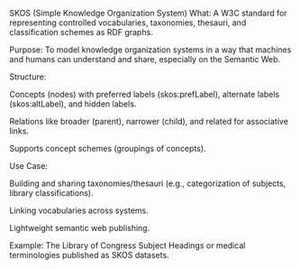 SKOS (Simple Knowledge Organization System)
What: A W3C standard for representing controlled vocabularies, taxonomies, thesauri, and classification schemes as RDF graphs.

Purpose: To model knowledge organization systems in a way that machines and humans can understand and share, especially on the Semantic Web.

Structure:

Concepts (nodes) with preferred labels (skos:prefLabel), alternate labels (skos:altLabel), and hidden labels.

Relations like broader (parent), narrower (child), and related for associative links.

Supports concept schemes (groupings of concepts).

Use Case:

Building and sharing taxonomies/thesauri (e.g., categorization of subjects, library classifications).

Linking vocabularies across systems.

Lightweight semantic web publishing.

Example: The Library of Congress Subject Headings or medical terminologies published as SKOS datasets.
